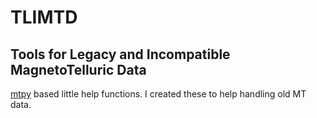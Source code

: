 # TLIMTD
## Tools for Legacy and Incompatible MagnetoTelluric Data 
[mtpy](https://github.com/MTgeophysics/mtpy/) based little help functions. I created these to help handling old MT data.
